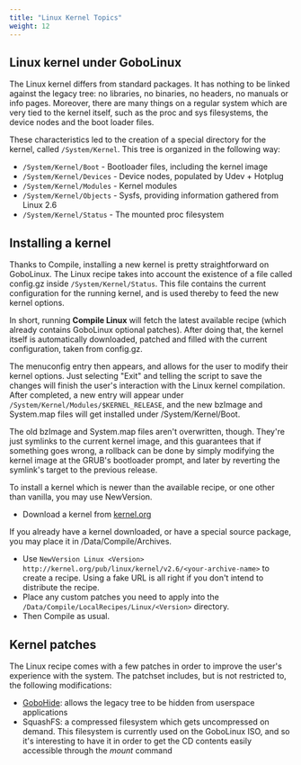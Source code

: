 ```yaml
---
title: "Linux Kernel Topics"
weight: 12
---
```


## Linux kernel under GoboLinux

The Linux kernel differs from standard packages. It has nothing to be
linked against the legacy tree: no libraries, no binaries, no headers,
no manuals or info pages. Moreover, there are many things on a regular
system which are very tied to the kernel itself, such as the proc and
sys filesystems, the device nodes and the boot loader files.

These characteristics led to the creation of a special directory for the
kernel, called `/System/Kernel`. This tree is organized in the following
way:

-   `/System/Kernel/Boot` - Bootloader files, including the kernel image
-   `/System/Kernel/Devices` - Device nodes, populated by Udev + Hotplug
-   `/System/Kernel/Modules` - Kernel modules
-   `/System/Kernel/Objects` - Sysfs, providing information gathered from
    Linux 2.6
-   `/System/Kernel/Status` - The mounted proc filesystem

## Installing a kernel

Thanks to Compile, installing a new kernel is pretty straightforward on
GoboLinux. The Linux recipe takes into account the existence of a file
called config.gz inside `/System/Kernel/Status`. This file contains the
current configuration for the running kernel, and is used thereby to
feed the new kernel options.

In short, running **Compile Linux** will fetch the latest available
recipe (which already contains GoboLinux optional patches). After doing
that, the kernel itself is automatically downloaded, patched and filled
with the current configuration, taken from config.gz.

The menuconfig entry then appears, and allows for the user to modify
their kernel options. Just selecting "Exit" and telling the script to
save the changes will finish the user's interaction with the Linux
kernel compilation. After completed, a new entry will appear under
`/System/Kernel/Modules/$KERNEL_RELEASE`, and the new bzImage and
System.map files will get installed under /System/Kernel/Boot.

The old bzImage and System.map files aren't overwritten, though. They're
just symlinks to the current kernel image, and this guarantees that if
something goes wrong, a rollback can be done by simply modifying the
kernel image at the GRUB's bootloader prompt, and later by reverting the
symlink's target to the previous release.

To install a kernel which is newer than the available recipe, or one
other than vanilla, you may use NewVersion.

-   Download a kernel from [kernel.org](http://www.kernel.org/)

If you already have a kernel downloaded, or have a special source
package, you may place it in /Data/Compile/Archives.

-   Use `NewVersion Linux <Version> http://kernel.org/pub/linux/kernel/v2.6/<your-archive-name>` to
    create a recipe. Using a fake URL is all right if you don't intend
    to distribute the recipe.
-   Place any custom patches you need to apply into the
    `/Data/Compile/LocalRecipes/Linux/<Version>` directory.
-   Then Compile as usual.

## Kernel patches

The Linux recipe comes with a few patches in order to improve the user's
experience with the system. The patchset includes, but is not restricted
to, the following modifications:

-   [GoboHide](/Documentation/GoboHide): allows the legacy tree to be hidden
    from userspace applications
-   SquashFS: a compressed filesystem which gets
    uncompressed on demand. This filesystem is currently used on the
    GoboLinux ISO, and so it's interesting to have it in order to get
    the CD contents easily accessible through the *mount* command
